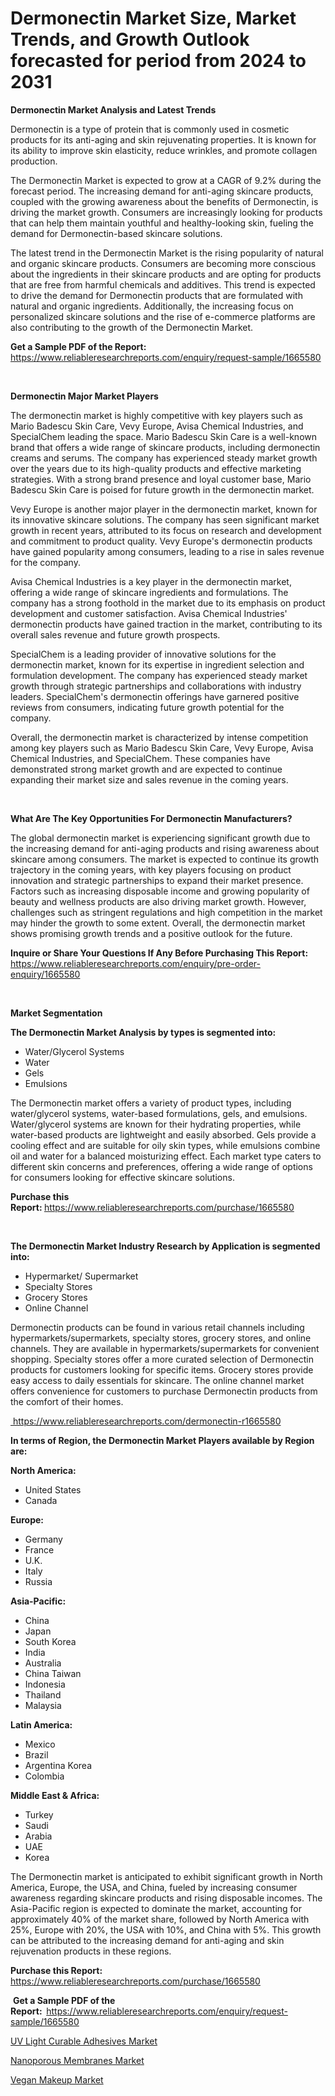 <p><h1>Dermonectin Market Size, Market Trends, and Growth Outlook forecasted for period from 2024 to 2031</h1></p><p><strong>Dermonectin Market Analysis and Latest Trends</strong></p>
<p><p>Dermonectin is a type of protein that is commonly used in cosmetic products for its anti-aging and skin rejuvenating properties. It is known for its ability to improve skin elasticity, reduce wrinkles, and promote collagen production.</p><p>The Dermonectin Market is expected to grow at a CAGR of 9.2% during the forecast period. The increasing demand for anti-aging skincare products, coupled with the growing awareness about the benefits of Dermonectin, is driving the market growth. Consumers are increasingly looking for products that can help them maintain youthful and healthy-looking skin, fueling the demand for Dermonectin-based skincare solutions.</p><p>The latest trend in the Dermonectin Market is the rising popularity of natural and organic skincare products. Consumers are becoming more conscious about the ingredients in their skincare products and are opting for products that are free from harmful chemicals and additives. This trend is expected to drive the demand for Dermonectin products that are formulated with natural and organic ingredients. Additionally, the increasing focus on personalized skincare solutions and the rise of e-commerce platforms are also contributing to the growth of the Dermonectin Market.</p></p>
<p><strong>Get a Sample PDF of the Report:&nbsp;</strong> <a href="https://www.reliableresearchreports.com/enquiry/request-sample/1665580">https://www.reliableresearchreports.com/enquiry/request-sample/1665580</a></p>
<p>&nbsp;</p>
<p><strong>Dermonectin Major Market Players</strong></p>
<p><p>The dermonectin market is highly competitive with key players such as Mario Badescu Skin Care, Vevy Europe, Avisa Chemical Industries, and SpecialChem leading the space. Mario Badescu Skin Care is a well-known brand that offers a wide range of skincare products, including dermonectin creams and serums. The company has experienced steady market growth over the years due to its high-quality products and effective marketing strategies. With a strong brand presence and loyal customer base, Mario Badescu Skin Care is poised for future growth in the dermonectin market.</p><p>Vevy Europe is another major player in the dermonectin market, known for its innovative skincare solutions. The company has seen significant market growth in recent years, attributed to its focus on research and development and commitment to product quality. Vevy Europe's dermonectin products have gained popularity among consumers, leading to a rise in sales revenue for the company.</p><p>Avisa Chemical Industries is a key player in the dermonectin market, offering a wide range of skincare ingredients and formulations. The company has a strong foothold in the market due to its emphasis on product development and customer satisfaction. Avisa Chemical Industries' dermonectin products have gained traction in the market, contributing to its overall sales revenue and future growth prospects.</p><p>SpecialChem is a leading provider of innovative solutions for the dermonectin market, known for its expertise in ingredient selection and formulation development. The company has experienced steady market growth through strategic partnerships and collaborations with industry leaders. SpecialChem's dermonectin offerings have garnered positive reviews from consumers, indicating future growth potential for the company.</p><p>Overall, the dermonectin market is characterized by intense competition among key players such as Mario Badescu Skin Care, Vevy Europe, Avisa Chemical Industries, and SpecialChem. These companies have demonstrated strong market growth and are expected to continue expanding their market size and sales revenue in the coming years.</p></p>
<p>&nbsp;</p>
<p><strong>What Are The Key Opportunities For Dermonectin Manufacturers?</strong></p>
<p><p>The global dermonectin market is experiencing significant growth due to the increasing demand for anti-aging products and rising awareness about skincare among consumers. The market is expected to continue its growth trajectory in the coming years, with key players focusing on product innovation and strategic partnerships to expand their market presence. Factors such as increasing disposable income and growing popularity of beauty and wellness products are also driving market growth. However, challenges such as stringent regulations and high competition in the market may hinder the growth to some extent. Overall, the dermonectin market shows promising growth trends and a positive outlook for the future.</p></p>
<p><strong>Inquire or Share Your Questions If Any Before Purchasing This Report:</strong> <a href="https://www.reliableresearchreports.com/enquiry/pre-order-enquiry/1665580">https://www.reliableresearchreports.com/enquiry/pre-order-enquiry/1665580</a></p>
<p>&nbsp;</p>
<p><strong>Market Segmentation</strong></p>
<p><strong>The Dermonectin Market Analysis by types is segmented into:</strong></p>
<p><ul><li>Water/Glycerol Systems</li><li>Water</li><li>Gels</li><li>Emulsions</li></ul></p>
<p><p>The Dermonectin market offers a variety of product types, including water/glycerol systems, water-based formulations, gels, and emulsions. Water/glycerol systems are known for their hydrating properties, while water-based products are lightweight and easily absorbed. Gels provide a cooling effect and are suitable for oily skin types, while emulsions combine oil and water for a balanced moisturizing effect. Each market type caters to different skin concerns and preferences, offering a wide range of options for consumers looking for effective skincare solutions.</p></p>
<p><strong>Purchase this Report:&nbsp;</strong><a href="https://www.reliableresearchreports.com/purchase/1665580">https://www.reliableresearchreports.com/purchase/1665580</a></p>
<p>&nbsp;</p>
<p><strong>The Dermonectin Market Industry Research by Application is segmented into:</strong></p>
<p><ul><li>Hypermarket/ Supermarket</li><li>Specialty Stores</li><li>Grocery Stores</li><li>Online Channel</li></ul></p>
<p><p>Dermonectin products can be found in various retail channels including hypermarkets/supermarkets, specialty stores, grocery stores, and online channels. They are available in hypermarkets/supermarkets for convenient shopping. Specialty stores offer a more curated selection of Dermonectin products for customers looking for specific items. Grocery stores provide easy access to daily essentials for skincare. The online channel market offers convenience for customers to purchase Dermonectin products from the comfort of their homes.</p></p>
<p><a href="https://www.reliableresearchreports.com/dermonectin-r1665580">&nbsp;https://www.reliableresearchreports.com/dermonectin-r1665580</a></p>
<p><strong>In terms of Region, the Dermonectin Market Players available by Region are:</strong></p>
<p>
    <p> <strong> North America: </strong>
        <ul>
            <li>United States</li>
            <li>Canada</li>
        </ul>
        </p> 
    <p> <strong> Europe: </strong>
        <ul>
            <li>Germany</li>
            <li>France</li>
            <li>U.K.</li>
            <li>Italy</li>
            <li>Russia</li>
        </ul>
        </p> 
    <p> <strong> Asia-Pacific: </strong>
        <ul>
            <li>China</li>
            <li>Japan</li>
            <li>South Korea</li>
            <li>India</li>
            <li>Australia</li>
            <li>China Taiwan</li>
            <li>Indonesia</li>
            <li>Thailand</li>
            <li>Malaysia</li>
        </ul>
        </p> 
    <p> <strong> Latin America: </strong>
        <ul>
            <li>Mexico</li>
            <li>Brazil</li>
            <li>Argentina Korea</li>
            <li>Colombia</li>
        </ul>
        </p> 
    <p> <strong> Middle East & Africa: </strong>
        <ul>
            <li>Turkey</li>
            <li>Saudi</li>
            <li>Arabia</li>
            <li>UAE</li>
            <li>Korea</li>
        </ul>
    </p>
    </p>
<p><p>The Dermonectin market is anticipated to exhibit significant growth in North America, Europe, the USA, and China, fueled by increasing consumer awareness regarding skincare products and rising disposable incomes. The Asia-Pacific region is expected to dominate the market, accounting for approximately 40% of the market share, followed by North America with 25%, Europe with 20%, the USA with 10%, and China with 5%. This growth can be attributed to the increasing demand for anti-aging and skin rejuvenation products in these regions.</p></p>
<p><strong>Purchase this Report: </strong><a href="https://www.reliableresearchreports.com/purchase/1665580">https://www.reliableresearchreports.com/purchase/1665580</a></p>
<p>&nbsp;<strong>Get a Sample PDF of the Report:&nbsp;&nbsp;</strong><a href="https://www.reliableresearchreports.com/enquiry/request-sample/1665580">https://www.reliableresearchreports.com/enquiry/request-sample/1665580</a></p>
<p><strong></strong></p>
<p><p><a href="https://github.com/msbsaifansami/Market-Research-Report-List-1/blob/main/uv-light-curable-adhesives-market.md">UV Light Curable Adhesives Market</a></p><p><a href="https://github.com/EveKerluke2023/Market-Research-Report-List-1/blob/main/nanoporous-membranes-market.md">Nanoporous Membranes Market</a></p><p><a href="https://view.publitas.com/reportprime-1/vegan-makeup-market-size-market-segmentation-market-trends-and-growth-analysis-forecast-till-2031/">Vegan Makeup Market</a></p></p>